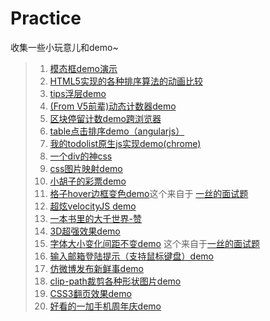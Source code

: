 Practice
========

收集一些小玩意儿和demo~

> 1. [模态框demo演示](https://myron2016518.github.io/somethingdemo/%E6%A8%A1%E6%80%81%E6%A1%86.html)
> 2. [HTML5实现的各种排序算法的动画比较](http://www.webhek.com/misc/comparison-sort/)
> 3. [tips浮层demo](https://myron2016518.github.io/somethingdemo/tip%E6%B5%AE%E5%B1%82.html)
> 4. [(From V5前辈)动态计数器demo](https://myron2016518.github.io/somethingdemo/%E8%AE%A1%E6%95%B0%E5%99%A8.html)
> 5. [区块停留计数demo跨浏览器](https://myron2016518.github.io/somethingdemo/%E5%8C%BA%E5%9D%97%E5%81%9C%E7%95%99%E8%AE%A1%E6%95%B0%E8%B7%A8%E6%B5%8F%E8%A7%88%E5%99%A8%E5%AE%9E%E7%8E%B0.html)
> 6. [table点击排序demo（angularjs）](https://myron2016518.github.io/somethingdemo/table%E7%82%B9%E5%87%BB%E6%8E%92%E5%BA%8Fangular%E5%AE%9E%E7%8E%B0.html)
> 7. [我的todolist原生js实现demo(chrome)](https://myron2016518.github.io/somethingdemo/todolist.html)
> 8. [一个div的神css](http://a.singlediv.com/)
> 9. [css图片映射demo](https://myron2016518.github.io/somethingdemo/css%E5%9B%BE%E5%83%8F%E6%98%A0%E5%B0%84demo.html)
> 10. [小胡子的彩票demo](http://qianduannotes.sinaapp.com/ssc/)
> 11. [格子hover边框变色demo](https://myron2016518.github.io/somethingdemo/%E6%A0%BC%E5%AD%90hover%E5%8F%98%E8%89%B2demo.html)这个来自于 [一丝的面试题](http://weibo.com/1397442732/z8kZO6DPZ?type=comment#_rnd1416204249030)
> 12. [超炫velocityJS demo](http://runjs.cn/detail/vwsapkkt) 
> 13. [一本书里的大千世界-赞](http://www.webhek.com/misc/creativeguidebook/)
> 14. [3D超强效果demo](http://www.17sucai.com/preview/147469/2014-06-19/3D_Animation/index.html)
> 15. [字体大小变化间距不变demo](https://myron2016518.github.io/somethingdemo/%E6%94%B9%E5%8F%98%E5%AD%97%E4%BD%93%E5%A4%A7%E5%B0%8F%E9%97%B4%E8%B7%9D%E4%B8%8D%E5%8F%98demo.html) 这个来自于[一丝的面试题](http://weibo.com/1397442732/z8xDU9uHS?type=comment#_rnd1416200594911)
> 16. <a href="https://myron2016518.github.io/somethingdemo/%E5%8E%9F%E7%94%9Fjs%E8%BE%93%E5%85%A5%E9%82%AE%E7%AE%B1%E6%8F%90%E7%A4%BA(%E7%B1%BB%E5%BE%AE%E5%8D%9A).html">输入邮箱登陆提示（支持鼠标键盘）demo</a>
> 17. [仿微博发布新鲜事demo](https://myron2016518.github.io/somethingdemo/js%E8%AE%A1%E6%95%B0%E5%8F%91%E5%B8%83.html)
> 18. [clip-path裁剪各种形状图片demo](https://myron2016518.github.io/somethingdemo/clip-path%E7%A5%9E%E6%8A%80%E5%B7%A7.html)
> 19. [CSS3翻页效果demo](http://www.yuyihanqing.com/m/demo/page-flip/)
> 20. [好看的一加手机周年庆demo](http://cheers.oneplus.cn/activity/1year.html)

